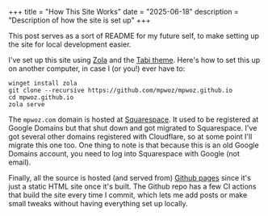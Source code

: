 +++
title = "How This Site Works"
date = "2025-06-18"
description = "Description of how the site is set up"
+++

This post serves as a sort of README for my future self, to make setting up the
site for local development easier.

I've set up this site using [Zola](https://www.getzola.org/) and the [Tabi
theme](https://github.com/welpo/tabi). Here's how to set this up on another
computer, in case I (or you!) ever have to:

```
winget install zola
git clone --recursive https://github.com/mpwoz/mpwoz.github.io
cd mpwoz.github.io
zola serve
```

The `mpwoz.com` domain is hosted at
[Squarespace](https://account.squarespace.com/domains/managed/mpwoz.com). It
used to be registered at Google Domains but that shut down and got migrated to
Squarespace. I've got several other domains registered with Cloudflare, so at
some point I'll migrate this one too. One thing to note is that because this is
an old Google Domains account, you need to log into Squarespace with Google (not
email).

Finally, all the source is hosted (and served from) [Github
pages](https://github.com/mpwoz/mpwoz.github.io/settings/pages) since it's just
a static HTML site once it's built. The Github repo has a few CI actions that
build the site every time I commit, which lets me add posts or make small tweaks
without having everything set up locally.
